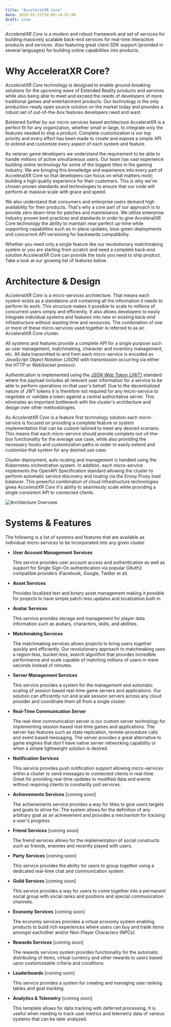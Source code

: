 ```yaml
---
title: "AcceleratXR Core"
date: 2019-03-15T20:09:14-07:00
draft: true
---
```


_AcceleratXR Core_ is a modern and robust framework and set of services for building massively scalable back-end services for real-time interactive products and services. Also featuring great client SDK support (provided in several languages) for building online capabilities into products.

# Why AcceleratXR Core?

_AcceleratXR Core_ technology is designed to enable ground-breaking solutions for the upcoming wave of Extended Reality products and services while also being able to meet and exceed the needs of developers of more traditional games and entertainment products. Our technology is the only production-ready open source solution on the market today and provides a robust set of out-of-the-box features developers need and want.

Bolstered further by our micro-services based architecture AcceleratXR is a perfect fit for any organization, whether small or large, to integrate only the features needed to ship a product. Complete customization is our top priority and every effort has been made to create and expose a simple API to extend and customize every aspect of each system and feature.

As veteran game developers we understand the requirement to be able to handle millions of active simultaneous users. Our team has vast experience building online technology for some of the biggest titles in the gaming industry. We are bringing this knowledge and experience into every part of AcceleratXR Core so that developers can focus on what matters most; building a high quality experience for their customers. This is why we've chosen proven standards and technologies to ensure that our code will perform at massive scale with grace and speed.

We also understand that consumers and enterprise users demand high availability for their products. That's why a core part of our approach is to provide zero down-time for patches and maintenance. We utilize enterprise industry proven best practices and standards in order to give AcceleratXR Core technology the ability to maintain near perfect up-time while supporting capabilities such as in-place updates, blue-green deployments and concurrent API versioning for backwards compatibility.

Whether you need only a single feature like our revolutionary matchmaking system or you are starting from scratch and need a complete back-end solution AcceleratXR Core can provide the tools you need to ship product. Take a look at our growing list of features below.

# Architecture & Design

_AcceleratXR Core_ is a micro-services architecture. That means each system exists as a standalone unit containing all the information it needs to perform its work. This structure makes it possible to scale to millions of concurrent users simply and efficiently. It also allows developers to easily integrate individual systems and features into new or existing back-end infrastructure without wasting time and resources. The combination of one or more of these micro-services used together is referred to as an AcceleratXR Core cluster.

All systems and features provide a complete API for a single purpose such as user management, matchmaking, character and inventory management, etc. All data transmitted to and from each micro-service is encoded as _JavaScript Object Notation (JSON)_ with transmission occurring via either the HTTP or WebSocket protocol.

Authentication is implemented using the _[JSON Web Token (JWT)](http://jwt.io)_ standard where the payload includes all relevant user information for a service to be able to perform operations on that user's behalf. Due to the decentralized nature of JWT tokens it is therefore not required for any micro-service to negotiate or validate a token against a central authoritative server. This eliminates an important bottleneck with the cluster's architecture and design over other methodologies.

As _AcceleratXR Core_ is a feature first technology solution each micro-service is focused on providing a complete feature or system implementation that can be custom tailored to meet any desired scenario. This means that each micro-service should provide complete out-of-the-box functionality for the average use case, while also providing the necessary hooks and customization paths in order to easily extend and customize that system for any desired use case.

Cluster deployment, auto-scaling and management is handled using the Kubernetes orchestration system. In addition, each micro-service implements the OpenAPI Specification standard allowing the cluster to perform automatic service discovery and routing via the Envoy Proxy load balancer. This powerful combination of cloud infrastructure technologies gives _AcceleratXR Core_ it's ability to seamlessly scale while providing a single consistent API to connected clients.

![Architecture Overview](images/overview_architecture_diagram.png)

# Systems & Features

The following is a list of systems and features that are available as individual micro-services to be incorporated into any given cluster.

-   **User Account Management Services**

    This service provides user account access and authentication as well as support for Single Sign-On authentication via popular OAuth2 compatible providers (Facebook, Google, Twitter et al).

-   **Asset Services**

    Provides localized text and binary asset management making it possible for projects to have simple patch-less updates and localization built-in.

-   **Avatar Services**

    This service provides storage and management for player data information such as avatars, characters, skills, and abilities.

-   **Matchmaking Services**

    The matchmaking services allows projects to bring users together quickly and efficiently. Our revolutionary approach to matchmaking uses a region-less, bucket-less, search algorithm that provides incredible performance and scale capable of matching millions of users in mere seconds instead of minutes.

-   **Server Management Services**

    This service provides a system for the management and automatic scaling of session based real-time game servers and applications. Our solution can efficiently run and scale session servers across any cloud provider and coordinate them all from a single cluster.

-   **Real-Time Communication Server**

    The real-time communication server is our custom server technology for implementing session based real-time games and applications. The server has features such as state replication, remote-procedure calls and event based messaging. The server provides a great alternative to game engines that don't have native server networking capability or when a simple lightweight solution is desired.

-   **Notification Services**

    This service provides push notification support allowing micro-services within a cluster to send messages to connected clients in real-time. Great for providing real-time updates to modified data and events without requiring clients to constantly poll services.

-   **Achievements Services** [coming soon]

    The achievements service provides a way for titles to give users targets and goals to strive for. The system allows for the definition of any arbitrary goal as an achievement and provides a mechanism for tracking a user's progress.

-   **Friend Services** [coming soon]

    The friend services allows for the implementation of social constructs such as friends, enemies and recently played with users.

-   **Party Services** [coming soon]

    This service provides the ability for users to group together using a dedicated real-time chat and communication system.

-   **Guild Services** [coming soon]

    This service provides a way for users to come together into a permanent social group with social ranks and positions and special communication channels.

-   **Economy Services** [coming soon]

    The economy services provides a virtual economy system enabling products to build rich experiences where users can buy and trade items amongst eachother and/or Non-Player Characters (NPCs).

-   **Rewards Services** [coming soon]

    The rewards services system provides functionality for the automatic distributing of items, virtual currency and other rewards to users based upon customizeable criteria and conditions.

-   **Leaderboards** [coming soon]

    This service provides a system for creating and managing user ranking tables and goal tracking.

-   **Analytics & Telemetry** [coming soon]

    This template allows for data tracking with deferred processing. It is useful when needing to track user metrics and telemetry data of various systems that can be later analyzed.
